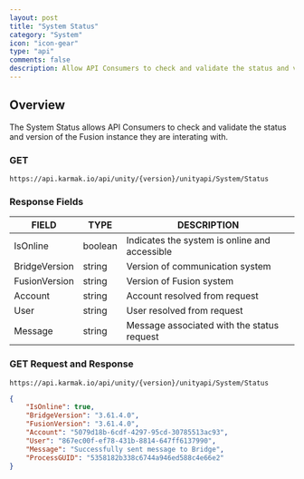 ```yaml
---
layout: post
title: "System Status"  
category: "System"  
icon: "icon-gear"  
type: "api"  
comments: false  
description: Allow API Consumers to check and validate the status and version of the Fusion instance they are interating with.
---
```




## Overview
The System Status allows API Consumers to check and validate the status and version of the Fusion instance they are interating with.




### GET
```
https://api.karmak.io/api/unity/{version}/unityapi/System/Status
```


### Response Fields

| FIELD	 |  TYPE	 | 	DESCRIPTION | 
|---|---|---|
| IsOnline	 | boolean	 | 	Indicates the system is online and accessible |  
| BridgeVersion	 | string	 | Version of communication system |  
| FusionVersion	 | string	 | Version of Fusion system | 
| Account	  | string	 | Account resolved from request | 
| User	  | string	 | User resolved from request | 
| Message		 | string	 | Message associated with the status request | 



### GET Request and Response 
```
https://api.karmak.io/api/unity/{version}/unityapi/System/Status
```

```json
{
    "IsOnline": true,
    "BridgeVersion": "3.61.4.0",
    "FusionVersion": "3.61.4.0",
    "Account": "5079d18b-6cdf-4297-95cd-30785513ac93",
    "User": "867ec00f-ef78-431b-8814-647ff6137990",
    "Message": "Successfully sent message to Bridge",
    "ProcessGUID": "5358182b338c6744a946ed588c4e66e2"
}
```
